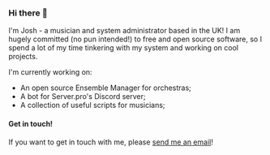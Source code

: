 ### Hi there 👋
I'm Josh - a musician and system administrator based in the UK! I am hugely committed (no pun intended!) to free and open source software, so I spend a lot of my time tinkering with my system and working on cool projects.

I'm currently working on:
- An open source Ensemble Manager for orchestras;
- A bot for Server.pro's Discord server;
- A collection of useful scripts for musicians;

#### Get in touch!
If you want to get in touch with me, please [send me an email](mailto:me@joshuaquinlan.co.uk)!
